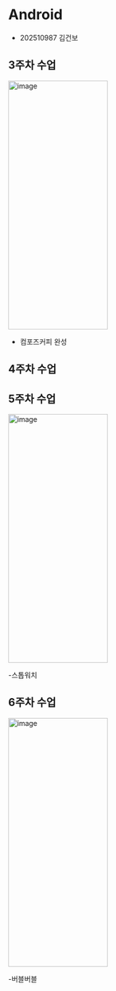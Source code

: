 # Android 
- 202510987 김건보

## 3주차 수업

<img width="200" height="500" alt="image" src="https://github.com/user-attachments/assets/3e06d87d-7de2-4a0c-9bb8-4be5bfa56c87" />

- 컴포즈커피 완성

## 4주차 수업



## 5주차 수업

<img width="200" height="500" alt="image" src="https://github.com/user-attachments/assets/86ca6cc6-b228-4d22-bf4f-e9e3875c7335" />

-스톱워치 

## 6주차 수업
<img width="200" height="500" alt="image" src="https://github.com/user-attachments/assets/4d098d86-d5c4-4b91-92a1-c754244102b3" />

-버블버블
